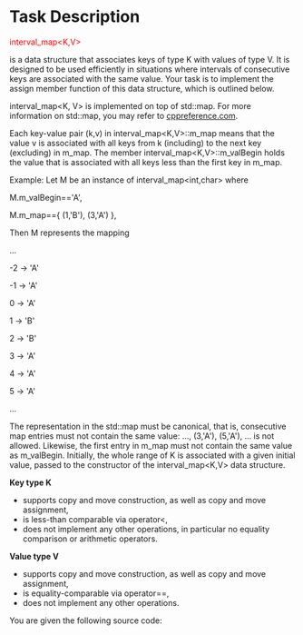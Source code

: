 # Task Description

<span style="color: red;">interval_map<K,V></span> 

is a data structure that associates keys of type K with values of type V. It is designed to be used efficiently in situations where intervals of consecutive keys are associated with the same value. Your task is to implement the assign member function of this data structure, which is outlined below.

interval_map<K, V> is implemented on top of std::map. For more information on std::map, you may refer to [cppreference.com](cppreference.com).

Each key-value pair (k,v) in interval_map<K,V>::m_map means that the value v is associated with all keys from k (including) to the next key (excluding) in m_map. The member interval_map<K,V>::m_valBegin holds the value that is associated with all keys less than the first key in m_map.

Example: Let M be an instance of interval_map<int,char> where

M.m_valBegin=='A',

M.m_map=={ (1,'B'), (3,'A') },

Then M represents the mapping

...

-2 -> 'A'

-1 -> 'A'

0 -> 'A'

1 -> 'B'

2 -> 'B'

3 -> 'A'

4 -> 'A'

5 -> 'A'

...

The representation in the std::map must be canonical, that is, consecutive map entries must not contain the same value: ..., (3,'A'), (5,'A'), ... is not allowed. Likewise, the first entry in m_map must not contain the same value as m_valBegin. Initially, the whole range of K is associated with a given initial value, passed to the constructor of the interval_map<K,V> data structure.

**Key type K**

+ supports copy and move construction, as well as copy and move assignment,
+ is less-than comparable via operator<,
+ does not implement any other operations, in particular no equality comparison or arithmetic operators.

**Value type V**

+ supports copy and move construction, as well as copy and move assignment,
+ is equality-comparable via operator==,
+ does not implement any other operations.

You are given the following source code:





